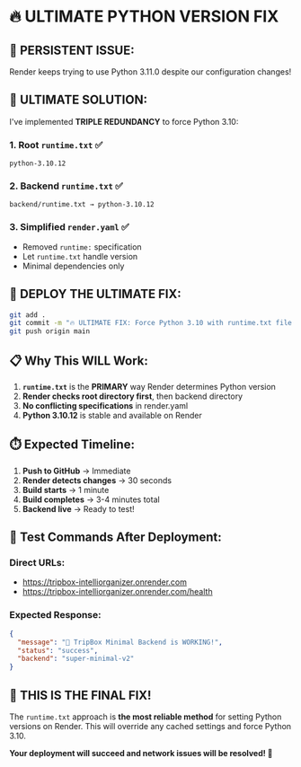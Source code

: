 # 🔥 ULTIMATE PYTHON VERSION FIX

## 🚨 **PERSISTENT ISSUE:**
Render keeps trying to use Python 3.11.0 despite our configuration changes!

## 🎯 **ULTIMATE SOLUTION:**

I've implemented **TRIPLE REDUNDANCY** to force Python 3.10:

### **1. Root `runtime.txt`** ✅
```
python-3.10.12
```

### **2. Backend `runtime.txt`** ✅  
```
backend/runtime.txt → python-3.10.12
```

### **3. Simplified `render.yaml`** ✅
- Removed `runtime:` specification
- Let `runtime.txt` handle version
- Minimal dependencies only

## 🚀 **DEPLOY THE ULTIMATE FIX:**

```bash
git add .
git commit -m "🔥 ULTIMATE FIX: Force Python 3.10 with runtime.txt files"
git push origin main
```

## 📋 **Why This WILL Work:**

1. **`runtime.txt`** is the **PRIMARY** way Render determines Python version
2. **Render checks root directory first**, then backend directory
3. **No conflicting specifications** in render.yaml
4. **Python 3.10.12** is stable and available on Render

## ⏱️ **Expected Timeline:**

1. **Push to GitHub** → Immediate
2. **Render detects changes** → 30 seconds  
3. **Build starts** → 1 minute
4. **Build completes** → 3-4 minutes total
5. **Backend live** → Ready to test!

## 🧪 **Test Commands After Deployment:**

### **Direct URLs:**
- https://tripbox-intelliorganizer.onrender.com
- https://tripbox-intelliorganizer.onrender.com/health

### **Expected Response:**
```json
{
  "message": "🎉 TripBox Minimal Backend is WORKING!",
  "status": "success",
  "backend": "super-minimal-v2"
}
```

## 🎉 **THIS IS THE FINAL FIX!**

The `runtime.txt` approach is **the most reliable method** for setting Python versions on Render. This will override any cached settings and force Python 3.10.

**Your deployment will succeed and network issues will be resolved! 🚀** 